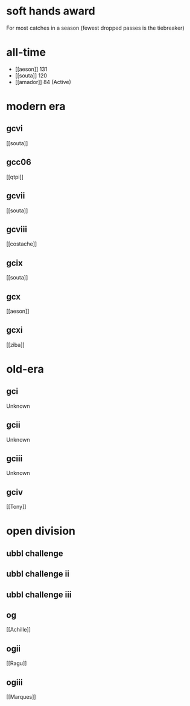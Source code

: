 # soft hands award

For most catches in a season (fewest dropped passes is the tiebreaker)

# all-time

* [[aeson]] 131
* [[souta]] 120
* [[amador]] 84 (Active)

# modern era

## gcvi

[[souta]]

## gcc06

[[qtpi]]

## gcvii

[[souta]]

## gcviii

[[costache]]

## gcix

[[souta]]

## gcx

[[aeson]]

## gcxi

[[ziba]]

# old-era

## gci

Unknown

## gcii

Unknown

## gciii

Unknown

## gciv

[[Tony]]

# open division

## ubbl challenge

## ubbl challenge ii

## ubbl challenge iii

## og

[[Achille]]

## ogii

[[Ragu]]

## ogiii

[[Marques]]